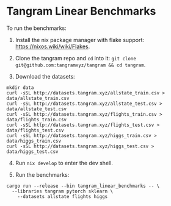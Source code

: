 # Tangram Linear Benchmarks

To run the benchmarks:

1. Install the nix package manager with flake support: https://nixos.wiki/wiki/Flakes.

2. Clone the tangram repo and `cd` into it: `git clone git@github.com:tangramxyz/tangram && cd tangram`.

3. Download the datasets:

```
mkdir data
curl -sSL http://datasets.tangram.xyz/allstate_train.csv > data/allstate_train.csv
curl -sSL http://datasets.tangram.xyz/allstate_test.csv > data/allstate_test.csv
curl -sSL http://datasets.tangram.xyz/flights_train.csv > data/flights_train.csv
curl -sSL http://datasets.tangram.xyz/flights_test.csv > data/flights_test.csv
curl -sSL http://datasets.tangram.xyz/higgs_train.csv > data/higgs_train.csv
curl -sSL http://datasets.tangram.xyz/higgs_test.csv > data/higgs_test.csv
```

4. Run `nix develop` to enter the dev shell.

5. Run the benchmarks:

```
cargo run --release --bin tangram_linear_benchmarks -- \
  --libraries tangram pytorch sklearn \
    --datasets allstate flights higgs
```
